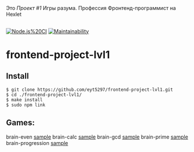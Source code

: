 ##
Это *Проект \#1* Игры разума. Профессия Фронтенд-программист на Hexlet
##
[![Node.js%20CI](https://github.com/eyt5297/frontend-project-lvl1/workflows/Node.js%20CI/badge.svg)](https://github.com/eyt5297/frontend-project-lvl1/actions)
[![Maintainability](https://api.codeclimate.com/v1/badges/008116c603d88652087b/maintainability)](https://codeclimate.com/github/eyt5297/frontend-project-lvl1/maintainability)

# frontend-project-lvl1
## Install

```
$ git clone https://github.com/eyt5297/frontend-project-lvl1.git
$ cd ./frontend-project-lvl1/
$ make install
$ sudo npm link
```

## Games:

brain-even [sample](https://asciinema.org/a/LsODE1c1fiUIVkNYTFoOp1GZ4)
brain-calc [sample](https://asciinema.org/a/Xud6rz2evLFBBTS7TLmTqNHEG)
brain-gcd [sample](https://asciinema.org/a/nIzkdBYPatL7DjZJRNm5TjANd)
brain-prime [sample](https://asciinema.org/a/MlTL1lzglVvpqI9DP6agaHl7g)
brain-progression [sample](https://asciinema.org/a/6VfUz7bZqLgJjbPw3UjKkQgbT)

